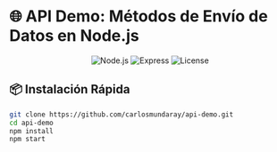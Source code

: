 # 🌐 API Demo: Métodos de Envío de Datos en Node.js

<div align="center">
  <img src="https://img.shields.io/badge/Node.js-18+-339933?logo=node.js&logoColor=white" alt="Node.js">
  <img src="https://img.shields.io/badge/Express-4.x-000000?logo=express&logoColor=white" alt="Express">
  <img src="https://img.shields.io/badge/License-MIT-yellow.svg" alt="License">
</div>

## 📦 Instalación Rápida
```bash
git clone https://github.com/carlosmundaray/api-demo.git
cd api-demo
npm install
npm start
